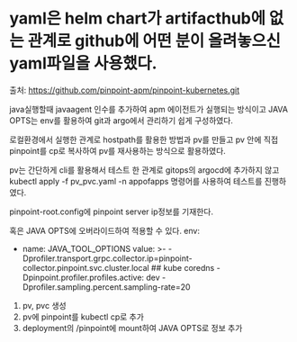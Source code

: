 # yaml은 helm chart가 artifacthub에 없는 관계로 github에 어떤 분이 올려놓으신 yaml파일을 사용했다.
출처: https://github.com/pinpoint-apm/pinpoint-kubernetes.git

java실행할때 javaagent 인수를 추가하여 apm 에이전트가 실행되는 방식이고
JAVA OPTS는 env를 활용하여 git과 argo에서 관리하기 쉽게 구성하였다.

로컬환경에서 실행한 관계로 hostpath를 활용한 방법과
pv를 만들고 pv 안에 직접 pinpoint를 cp로 복사하여 pv를 재사용하는 방식으로 활용하였다.

pv는 간단하게 cli를 활용해서 테스트 한 관계로 gitops의 argocd에 추가하지 않고
kubectl apply -f pv_pvc.yaml -n appofapps 
명령어를 사용하여 테스트를 진행하였다.

pinpoint-root.config에 pinpoint server ip정보를 기재한다.

혹은 JAVA OPTS에 오버라이드하여 적용할 수 있다.
env:
  - name: JAVA_TOOL_OPTIONS
    value: >-
        -Dprofiler.transport.grpc.collector.ip=pinpoint-collector.pinpoint.svc.cluster.local ## kube coredns
        -Dpinpoint.profiler.profiles.active: dev
        -Dprofiler.sampling.percent.sampling-rate=20


1. pv, pvc 생성
2. pv에 pinpoint를 kubectl cp로 추가
3. deployment의 /pinpoint에 mount하여 JAVA OPTS로 정보 추가